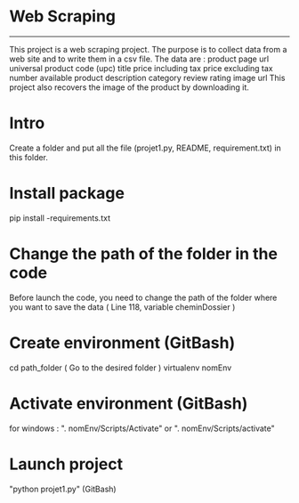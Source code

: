 # Web Scraping
***
This project is a web scraping project. The purpose is to collect data from a web site and to write them in a csv file. The data are : 
product page url
universal product code (upc)
title
price including tax
price excluding tax
number available
product description
category
review rating
image url
This project also recovers the image of the product by downloading it.

# Intro

Create a folder and put all the file (projet1.py, README, requirement.txt) in this folder. 

# Install package

pip install -requirements.txt

# Change the path of the folder in the code

Before launch the code, you need to change the path of the folder where you want to save the data ( Line 118, variable cheminDossier )

# Create environment (GitBash)

cd path_folder ( Go to the desired folder )
virtualenv nomEnv

# Activate environment (GitBash)

for windows : ". nomEnv/Scripts/Activate" or ". nomEnv/Scripts/activate"

# Launch project

"python projet1.py" (GitBash)